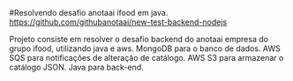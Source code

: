#Resolvendo desafio anotaai ifood em java.
https://github.com/githubanotaai/new-test-backend-nodejs

Projeto consiste em resolver o desafio backend do anotaai empresa do grupo ifood, utilizando java e aws.
MongoDB para o banco de dados.
AWS SQS para notificações de alteração de catálogo.
AWS S3 para armazenar o catálogo JSON.
Java para back-end.
